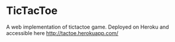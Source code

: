 TicTacToe
=========

A web implementation of tictactoe game. Deployed on Heroku and accessible here http://tactoe.herokuapp.com/

